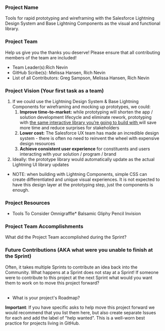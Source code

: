 ### Project Name
Tools for rapid prototyping and wireframing with the Salesforce Lightning Design System and Base Lightning Components as the visual and functional library.

### Project Team
Help us give you the thanks you deserve! Please ensure that all contributing members of the team are included!
* Team Leader(s):Rich Nevin
* GitHub Scribe(s): Melissa Hansen, Rich Nevin
* List of all Contributors: Greg Sampson, Melissa Hansen, Rich Nevin

### Project Vision (Your first task as a team)
1. If we could use the Lightning Design System & Base Lightning Components for wireframing and mocking up prototypes, we could:
    1. **Improve time-to-market:** while prototyping will shorten the app / solution development lifecycle and eliminate rework, prototyping with <span style="text-decoration:underline;">the same interactive library you’re going to build with </span>will save more time and reduce surprises for stakeholders
    2. **Lower cost:** The Salesforce UX team has made an incredible design system - there is often no need to reinvent the wheel with expensive design resources
    3. **Achieve consistent user experience** for constituents and users interacting with your solution / program / brand
2. Ideally: the prototype library would automatically update as the actual Lightning UI library updates
*   NOTE: when building with Lightning Components, simple CSS can create differentiated and unique visual experiences. It is not expected to have this design layer at the prototyping step, just the components is enough.



### Project Resources
* Tools To Consider
Omnigraffle*
Balsamic
Gliphy
Pencil
Invision


### Project Team Accomplishments
What did the Project Team accomplished during the Sprint?

### Future Contributions (AKA what were you unable to finish at the Sprint)
Often, it takes multiple Sprints to contribute an idea back into the Community. What happens at a Sprint does not stay at a Sprint! If someone were to contribute to this project at the next Sprint what would you want them to work on to move this project forward?<br><br>
* What is your project's Roadmap?

**Important**: If you have specific asks to help move this project forward we would recommend that you list them here, but also create separate Issues for each and add the label of "help wanted". This is a well-worn best practice for projects living in GitHub.

